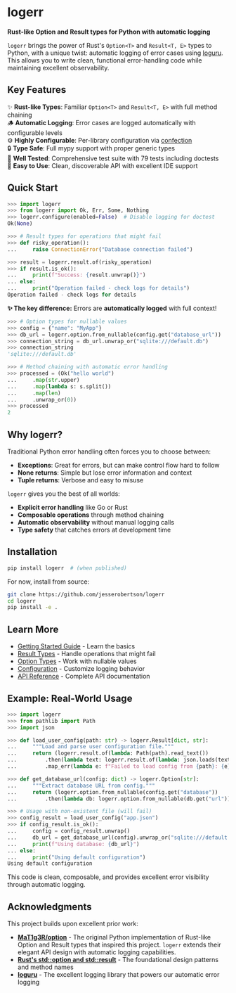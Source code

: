 # logerr

**Rust-like Option and Result types for Python with automatic logging**

`logerr` brings the power of Rust's `Option<T>` and `Result<T, E>` types to Python, with a unique twist: automatic logging of error cases using [loguru](https://github.com/Delgan/loguru). This allows you to write clean, functional error-handling code while maintaining excellent observability.

## Key Features

✨ **Rust-like Types**: Familiar `Option<T>` and `Result<T, E>` with full method chaining  
🪵 **Automatic Logging**: Error cases are logged automatically with configurable levels  
⚙️ **Highly Configurable**: Per-library configuration via [confection](https://github.com/explosion/confection)  
🔒 **Type Safe**: Full mypy support with proper generic types  
🧪 **Well Tested**: Comprehensive test suite with 79 tests including doctests  
🚀 **Easy to Use**: Clean, discoverable API with excellent IDE support  

## Quick Start

```python
>>> import logerr
>>> from logerr import Ok, Err, Some, Nothing
>>> logerr.configure(enabled=False)  # Disable logging for doctest
Ok(None)

>>> # Result types for operations that might fail
>>> def risky_operation():
...     raise ConnectionError("Database connection failed")

>>> result = logerr.result.of(risky_operation)
>>> if result.is_ok():
...     print(f"Success: {result.unwrap()}")
... else:
...     print("Operation failed - check logs for details")
Operation failed - check logs for details

```

**✨ The key difference:** Errors are **automatically logged** with full context!

```python
>>> # Option types for nullable values  
>>> config = {"name": "MyApp"}
>>> db_url = logerr.option.from_nullable(config.get("database_url"))
>>> connection_string = db_url.unwrap_or("sqlite:///default.db")
>>> connection_string
'sqlite:///default.db'

>>> # Method chaining with automatic error handling
>>> processed = (Ok("hello world")
...     .map(str.upper)
...     .map(lambda s: s.split())
...     .map(len)
...     .unwrap_or(0))
>>> processed
2

```

## Why logerr?

Traditional Python error handling often forces you to choose between:

- **Exceptions**: Great for errors, but can make control flow hard to follow
- **None returns**: Simple but lose error information and context
- **Tuple returns**: Verbose and easy to misuse

`logerr` gives you the best of all worlds:

- **Explicit error handling** like Go or Rust
- **Composable operations** through method chaining  
- **Automatic observability** without manual logging calls
- **Type safety** that catches errors at development time

## Installation

```bash
pip install logerr  # (when published)
```

For now, install from source:

```bash
git clone https://github.com/jesserobertson/logerr
cd logerr
pip install -e .
```

## Learn More

- [Getting Started Guide](guide/getting-started.md) - Learn the basics
- [Result Types](guide/result-types.md) - Handle operations that might fail  
- [Option Types](guide/option-types.md) - Work with nullable values
- [Configuration](guide/configuration.md) - Customize logging behavior
- [API Reference](api/result.md) - Complete API documentation

## Example: Real-World Usage

```python
>>> import logerr
>>> from pathlib import Path
>>> import json

>>> def load_user_config(path: str) -> logerr.Result[dict, str]:
...     """Load and parse user configuration file."""
...     return (logerr.result.of(lambda: Path(path).read_text())
...         .then(lambda text: logerr.result.of(lambda: json.loads(text)))
...         .map_err(lambda e: f"Failed to load config from {path}: {e}"))

>>> def get_database_url(config: dict) -> logerr.Option[str]:
...     """Extract database URL from config."""
...     return (logerr.option.from_nullable(config.get("database"))
...         .then(lambda db: logerr.option.from_nullable(db.get("url"))))

>>> # Usage with non-existent file (will fail)
>>> config_result = load_user_config("app.json")
>>> if config_result.is_ok():
...     config = config_result.unwrap()
...     db_url = get_database_url(config).unwrap_or("sqlite:///default.db")
...     print(f"Using database: {db_url}")
... else:
...     print("Using default configuration")
Using default configuration

```

This code is clean, composable, and provides excellent error visibility through automatic logging.

## Acknowledgments

This project builds upon excellent prior work:

- **[MaT1g3R/option](https://github.com/MaT1g3R/option)** - The original Python implementation of Rust-like Option and Result types that inspired this project. `logerr` extends their elegant API design with automatic logging capabilities.
- **[Rust's std::option and std::result](https://doc.rust-lang.org/)** - The foundational design patterns and method names
- **[loguru](https://github.com/Delgan/loguru)** - The excellent logging library that powers our automatic error logging